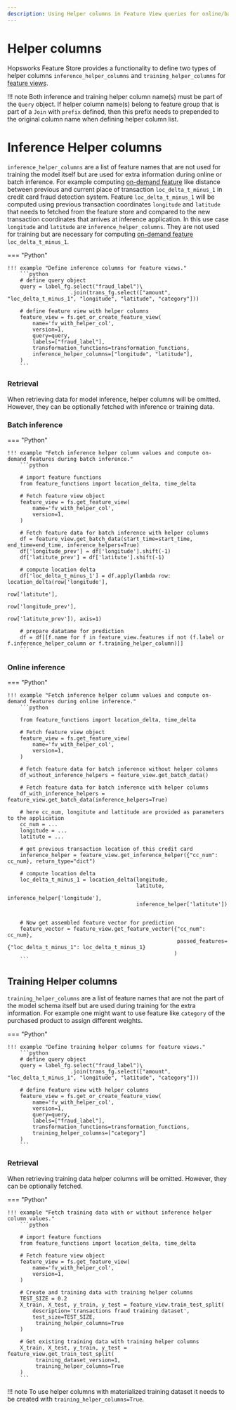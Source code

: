```yaml
---
description: Using Helper columns in Feature View queries for online/batch inference and training dataset.
---
```


# Helper columns
Hopsworks Feature Store provides a functionality to define two types of helper columns `inference_helper_columns` and `training_helper_columns` for [feature views](./overview.md).

!!! note
    Both inference and training helper column name(s) must be part of the `Query` object. If helper column name(s) belong to feature group that is part of a `Join` with `prefix` defined, then this prefix needs to prepended
    to the original column name when defining helper column list.

# Inference Helper columns
`inference_helper_columns` are a list of feature names that are not used for training the model itself but are used for extra information during online or batch inference. 
For example computing [on-demand feature](../../../concepts/fs/feature_group/on_demand_feature.md) like distance between previous and current place of transaction `loc_delta_t_minus_1` in credit card fraud detection system.
Feature `loc_delta_t_minus_1` will be computed using previous transaction coordinates `longitude` and `latitude` that needs to fetched from the feature store and compared to the new transaction coordinates that arrives at inference application. 
In this use case `longitude` and `latitude` are `inference_helper_columns`. They are not used for training but are necessary for computing [on-demand feature](../../../concepts/fs/feature_group/on_demand_feature.md) `loc_delta_t_minus_1`.

=== "Python"

    !!! example "Define inference columns for feature views."
        ```python
        # define query object 
        query = label_fg.select("fraud_label")\
                        .join(trans_fg.select(["amount", "loc_delta_t_minus_1", "longitude", "latitude", "category"])) 
        
        # define feature view with helper columns
        feature_view = fs.get_or_create_feature_view(
            name='fv_with_helper_col',
            version=1,
            query=query,
            labels=["fraud_label"],
            transformation_functions=transformation_functions,
            inference_helper_columns=["longitude", "latitude"],
        )
        ```

### Retrieval
When retrieving data for model inference, helper columns will be omitted. However, they can be optionally fetched with inference or training data.

### Batch inference

=== "Python"

    !!! example "Fetch inference helper column values and compute on-demand features during batch inference."
        ```python

        # import feature functions
        from feature_functions import location_delta, time_delta
        
        # Fetch feature view object  
        feature_view = fs.get_feature_view(
            name='fv_with_helper_col',
            version=1,
        )

        # Fetch feature data for batch inference with helper columns
        df = feature_view.get_batch_data(start_time=start_time, end_time=end_time, inference_helpers=True)
        df['longitude_prev'] = df['longitude'].shift(-1)
        df['latitute_prev'] = df['latitute'].shift(-1)

        # compute location delta
        df['loc_delta_t_minus_1'] = df.apply(lambda row: location_delta(row['longitude'], 
                                                                        row['latitute'],
                                                                        row['longitude_prev'], 
                                                                        row['latitute_prev']), axis=1)

        # prepare datatame for prediction
        df = df[[f.name for f in feature_view.features if not (f.label or f.inference_helper_column or f.training_helper_column)]]
        ```

### Online inference

=== "Python"

    !!! example "Fetch inference helper column values and compute on-demand features during online inference."
        ```python

        from feature_functions import location_delta, time_delta
        
        # Fetch feature view object  
        feature_view = fs.get_feature_view(
            name='fv_with_helper_col',
            version=1,
        )

        # Fetch feature data for batch inference without helper columns
        df_without_inference_helpers = feature_view.get_batch_data()

        # Fetch feature data for batch inference with helper columns
        df_with_inference_helpers = feature_view.get_batch_data(inference_helpers=True)

        # here cc_num, longitute and lattitude are provided as parameters to the application
        cc_num = ...
        longitude = ...
        latitute = ...
        
        # get previous transaction location of this credit card
        inference_helper = feature_view.get_inference_helper({"cc_num": cc_num}, return_type="dict")

        # compute location delta 
        loc_delta_t_minus_1 = location_delta(longitude, 
                                             latitute, 
                                             inference_helper['longitude'], 
                                             inference_helper['latitute'])


        # Now get assembled feature vector for prediction
        feature_vector = feature_view.get_feature_vector({"cc_num": cc_num}, 
                                                          passed_features={"loc_delta_t_minus_1": loc_delta_t_minus_1}
                                                         )
        ```


## Training Helper columns
`training_helper_columns` are a list of feature names that are not the part of the model schema itself but are used during training for the extra information. 
For example one might want to use feature like `category` of the purchased product to assign different weights.

=== "Python"

    !!! example "Define training helper columns for feature views."
        ```python
        # define query object 
        query = label_fg.select("fraud_label")\
                        .join(trans_fg.select(["amount", "loc_delta_t_minus_1", "longitude", "latitude", "category"])) 
        
        # define feature view with helper columns
        feature_view = fs.get_or_create_feature_view(
            name='fv_with_helper_col',
            version=1,
            query=query,
            labels=["fraud_label"],
            transformation_functions=transformation_functions,
            training_helper_columns=["category"]
        )
        ```

### Retrieval
When retrieving training data helper columns will be omitted. However, they can be optionally fetched.

=== "Python"

    !!! example "Fetch training data with or without inference helper column values."
        ```python

        # import feature functions
        from feature_functions import location_delta, time_delta
        
        # Fetch feature view object  
        feature_view = fs.get_feature_view(
            name='fv_with_helper_col',
            version=1,
        )

        # Create and training data with training helper columns
        TEST_SIZE = 0.2
        X_train, X_test, y_train, y_test = feature_view.train_test_split(
            description='transactions fraud training dataset',
            test_size=TEST_SIZE,
             training_helper_columns=True
        )

        # Get existing training data with training helper columns
        X_train, X_test, y_train, y_test = feature_view.get_train_test_split(
             training_dataset_version=1,
             training_helper_columns=True
        )
        ``` 

!!! note
    To use helper columns with materialized training dataset it needs to be created with `training_helper_columns=True`.  
